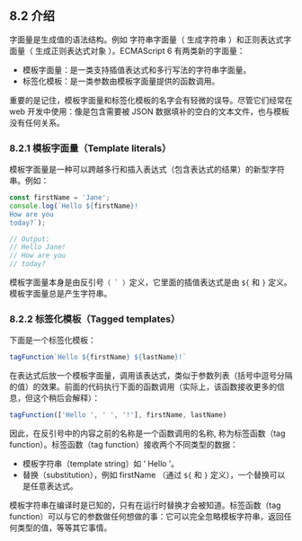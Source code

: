 ## 8.2 介绍

字面量是生成值的语法结构。例如 字符串字面量（ 生成字符串 ）和正则表达式字面量（ 生成正则表达式对象 ）。ECMAScript 6 有两类新的字面量：

- 模板字面量：是一类支持插值表达式和多行写法的字符串字面量。
- 标签化模板：是一类参数由模板字面量提供的函数调用。

重要的是记住，模板字面量和标签化模板的名字会有轻微的误导。尽管它们经常在 web 开发中使用：像是包含需要被 JSON 数据填补的空白的文本文件，也与模板没有任何关系。

### 8.2.1 模板字面量（Template literals）

模板字面量是一种可以跨越多行和插入表达式（包含表达式的结果）的新型字符串。例如：

```javascript
const firstName = 'Jane';
console.log(`Hello ${firstName}!
How are you
today?`);

// Output:
// Hello Jane!
// How are you
// today?
```

模板字面量本身是由反引号``（ ` ）``定义，它里面的插值表达式是由 `${` 和 `}` 定义。模板字面量总是产生字符串。

### 8.2.2 标签化模板（Tagged templates）

下面是一个标签化模板：

```javascript
tagFunction`Hello ${firstName} ${lastName}!`
```

在表达式后放一个模板字面量，调用该表达式，类似于参数列表（括号中逗号分隔的值）的效果。前面的代码执行下面的函数调用（实际上，该函数接收更多的信息，但这个稍后会解释）：

```javascript
tagFunction(['Hello ', ' ', '!'], firstName, lastName)
```

因此，在反引号中的内容之前的名称是一个函数调用的名称, 称为标签函数（tag function）。标签函数（tag function）接收两个不同类型的数据：

- 模板字符串（template string）如 ‘ Hello ’。
- 替换（substitution），例如 firstName （通过 `${` 和 `}` 定义），一个替换可以是任意表达式。

模板字符串在编译时是已知的，只有在运行时替换才会被知道。标签函数（tag function）可以与它的参数做任何想做的事：它可以完全忽略模板字符串，返回任何类型的值，等等其它事情。